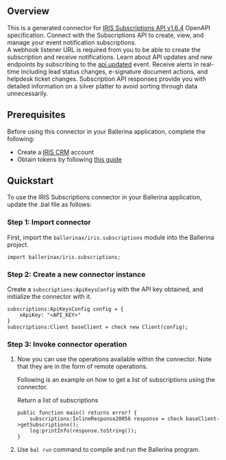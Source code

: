 ## Overview
This is a generated connector for [IRIS Subscriptions API v1.6.4](https://www.iriscrm.com/api) OpenAPI specification.
Connect with the Subscriptions API to create, view, and manage your event notification subscriptions.  
A webhook listener URL is required from you to be able to create the subscription and receive notifications.
Learn about API updates and new endpoints by subscribing to the [api.updated](https://iriscrm.com/api/#/paths/~1subscriptions~1sample~1api.updated/get) event.
Receive alerts in real-time including lead status changes, e-signature document actions, and helpdesk ticket changes.
Subscription API responses provide you with detailed information on a silver platter to avoid sorting through data unnecessarily.

## Prerequisites

Before using this connector in your Ballerina application, complete the following:

* Create a [IRIS CRM](https://www.iriscrm.com) account
* Obtain tokens by following [this guide](https://www.iriscrm.com/api/#section/Generate-an-API-token)
 
## Quickstart

To use the IRIS Subscriptions connector in your Ballerina application, update the .bal file as follows:

### Step 1: Import connector
First, import the `ballerinax/iris.subscriptions` module into the Ballerina project.
```ballerina
import ballerinax/iris.subscriptions;
```

### Step 2: Create a new connector instance
Create a `subscriptions:ApiKeysConfig` with the API key obtained, and initialize the connector with it.
```ballerina
subscriptions:ApiKeysConfig config = {
    xApiKey: "<API_KEY>"
}
subscriptions:Client baseClient = check new Client(config);
```

### Step 3: Invoke connector operation
1. Now you can use the operations available within the connector. Note that they are in the form of remote operations.

    Following is an example on how to get a list of subscriptions using the connector.

    Return a list of subscriptions

    ```ballerina
    public function main() returns error? {
        subscriptions:InlineResponse20056 response = check baseClient->getSubscriptions();
        log:printInfo(response.toString());
    }
    ``` 

2. Use `bal run` command to compile and run the Ballerina program.
